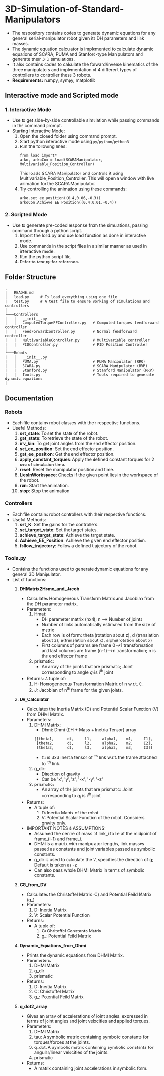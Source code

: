 # 3D-Simulation-of-Standard-Manipulators
- The respository contains codes to generate dynamic equations for any general serial-manipulator robot given its DH parameters and link masses.
- The dynamic equation calculator is implemented to calculate dynamic equations of SCARA, PUMA and Stanford-type Manipulators and generate their 3-D simulations.  
- It also contains codes to calculate the forward/inverse kinematics of the three manipulators and implementation of 4 different types of controllers to controller these 3 robots.
- **Requirements:** numpy, sympy, matplotlib

## Interactive mode and Scripted mode
### 1. Interactive Mode
- Use to get side-by-side controllable simulation while passing commands in the command prompt.
- Starting Interactive Mode:
    1. Open the cloned folder using command prompt.
    2. Start python interactive mode using `py`/`python`/`python3`
    3. Run the following lines:
        ``` 
        from load import*
        arko, arkoCon = load(SCARAManipulator, Multivariable_Position_Controller)
        ```
        This loads SCARA Manipulator and controls it using Multivariable_Position_Controller. This will open a window with live animation for the SCARA Manipulator.
    4. Try controlling the animation using these commands:
        ```
        arko.set_ee_position((0.4,0.06,-0.3))
        arkoCon.Achieve_EE_Position((0.4,0.01,-0.4))
        ```

### 2. Scripted Mode
- Use to generate pre-coded response from the simulations, passing command through a python script.
    1. Import the load.py and use load function as done in interactive mode.
    2. Use commands in the script files in a similar manner as used in interactive mode.
    3. Run the python script file.
    4. Refer to *test.py* for reference.

## Folder Structure
```
.
│   README.md
│   load.py     # To load everything using one file
|   test.py     # A test file to ensure working of simulations and controllers
│
└───Controllers
│   │   __init__.py
│   │   ComputedTorqueFFController.py   # Computed torques feedforward controller
|   |   FeedForwardController.py        # Normal feedforward controller
|   |   MultivariableController.py      # Multivariable controller
|   |   PIDController.py                # PID Position Controller
│   
└───Robots
|   │   __init__.py
|   │   PUMA.py                         # PUMA Manipulator (RRR) 
|   |   SCARA.py                        # SCARA Manipulator (RRP)
|   |   Stanford.py                     # Stanford Manipulator (RRP)
|   |   Tools.py                        # Tools required to generate dynamic equations
|      
```

## Documentation
### Robots
 - Each file contains robot classes with their respective functions.
 - Useful Methods:
   1. **set_state**: To set the state of the robot.
   2. **get_state**: To retrieve the state of the robot.
   3. **inv_kin**: To get joint angles from the end effector position.
   4. **set_ee_position**: Set the end effector position.
   5. **get_ee_position**: Get the end effector position.
   6. **apply_constant_torques**: Apply the defined constant torques for 2 sec of simulation time.
   7. **reset**: Reset the manipulator position and time.
   8. **LiesInWorkspace**: Checks if the given point lies in the workspace of the robot.
   9. **run**: Start the animation.
   10. **stop**: Stop the animation. 
### Controllers
 - Each file contains robot controllers with their respective functions.
 - Useful Methods:
   1. **set_K**: Set the gains for the controllers.
   2. **set_target_state**: Set the target states.
   3. **achieve_target_state**: Achieve the target state.
   4. **Achieve_EE_Position**: Achieve the given end effector position.
   5. **follow_trajectory**: Follow a defined trajectory of the robot.
### Tools.py
- Contains the functions used to generate dynamic equations for any general 3D Manipulator.
- List of functions:
  1. **DHMatrix2Homo_and_Jacob** 
     - Calculates Homogeneous Transform Matrix and Jacobian from the DH parameter matrix.
     - Parameters:
       1. Hmat: 
           - DH parameter matrix (nx4); n --> Number of joints
           - Number of links automatically estimated from the size of matrix
           - Each row is of form: theta (rotation about z), d (translation about z), a(translation about x), alpha(rotation about x)
           - First columns of params are frame 0-->1 transformation and last columns are frame (n-1)-->n transformation; n is the end effector frame
       2. prismatic:
           - An array of the joints that are prismatic; Joint corresponding to angle *q<sub>i</sub>* is i<sup>th</sup> joint
     - Returns: A tuple of:
       1. H: Homogenoeous Transformation Matrix of n w.r.t. 0.
       2. J: Jacobian of n<sup>th</sup> frame for the given joints.

  2. **DV_Calculator**
     - Calculates the Inertia Matrix (D) and Potential Scalar Function (V) from DHMI Matrix.
     - Parameters:
       1. DHMI Matrix:
          - Dhmi: Dhmi (DH + Mass + Inetria Tensor) array
          ```
          [[theta1,      d1,     l1,     alpha1,    m1,     I1],
           [theta2,      d2,     l2,     alpha2,    m2,     I2],
           [theta3,      d3,     l3,     alpha3,    m3,     I3]]
          ```
          - `Ii` is 3x3 inertia tensor of i<sup>th</sup> link w.r.t. the frame attached to i<sup>th</sup> link.
       2. g_dir:
          - Direction of gravity
          - Can be 'x', 'y', 'z', '-x', '-y', '-z'
       3. prismatic:
          - An array of the joints that are prismatic: Joint corresponding to *q<sub>i</sub>* is i<sup>th</sup> joint
     - Returns:
       - A tuple of:
         1. D: Inertia Matrix of the robot.
         2. V: Potential Scalar Function of the robot. Considers gravity only.
     - IMPORTANT NOTES & ASSUMPTIONS:
       - Assumed the centre of mass of link_i to lie at the midpoint of frame_(i-1) and frame_i.
       - DHMI is a matrix with manipulator lengths, link masses passed as constants and joint variables passed as symbolic constants.
       - g_dir is used to calculate the V, specifies the direction of g; Default is taken as -z
       - Can also pass whole DHMI Matrix in terms of symbolic constants.
  3. **CG_from_DV** 
     - Calculates the Christoffel Matrix (C) and Potential Feild Matrix (g_)
     - Parameters:
       1. D: Inertia Matrix
       2. V: Scalar Potential Function
     - Returns:
       -  A tuple of:
          1. C: Chritoffel Constants Matrix
          2. g_: Potential Feild Matrix
  4. **Dynamic_Equations_from_Dhmi**
     - Prints the dynamic equations from DHMI Matrix.
     - Parameters:
       1. DHMI Matrix
       2. g_dir
       3. prismatic
     - Returns:
       1. D: Inertia Matrix
       2. C: Christoffel Matrix
       3. g_: Potential Feild Matrix
  5. **q_dot2_array**
     - Gives an array of accelerations of joint angles, expressed in terms of joint angles and joint velocities and applied torques.
     - Parameters:
       1. DHMI Matrix
       2. tau: A symbolic matrix containing symbolic constants for torques/forces at the joints.
       3. q_dot: A symbolic matrix containing symbolic constants for angular/linear velocities of the joints.
       4. prismatic
     - Returns:
       - A matrix containing joint accelerations in symbolic form.

